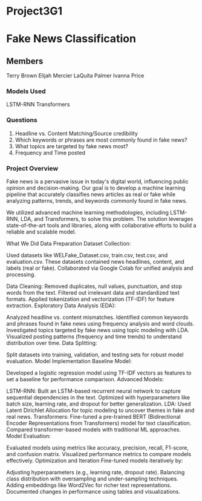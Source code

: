 # Project3G1
# Fake News Classification
## Members
Terry Brown
Elijah Mercier
LaQuita Palmer
Ivanna Price

### Models Used 
LSTM-RNN
Transformers

### Questions
1. Headline vs. Content Matching/Source credibility
2. Which keywords or phrases are most commonly found in fake news?
3. What topics are targeted by fake news most?
4. Frequency and Time posted

### Project Overview 
Fake news is a pervasive issue in today's digital world, influencing public opinion and decision-making. Our goal is to develop a machine learning pipeline that accurately classifies news articles as real or fake while analyzing patterns, trends, and keywords commonly found in fake news.

We utilized advanced machine learning methodologies, including LSTM-RNN, LDA, and Transformers, to solve this problem. The solution leverages state-of-the-art tools and libraries, along with collaborative efforts to build a reliable and scalable model.

What We Did Data Preparation Dataset Collection:

Used datasets like WELFake_Dataset.csv, train.csv, test.csv, and evaluation.csv. These datasets contained news headlines, content, and labels (real or fake). Collaborated via Google Colab for unified analysis and processing.

Data Cleaning: Removed duplicates, null values, punctuation, and stop words from the text. Filtered out irrelevant data and standardized text formats. Applied tokenization and vectorization (TF-IDF) for feature extraction. Exploratory Data Analysis (EDA):

Analyzed headline vs. content mismatches. Identified common keywords and phrases found in fake news using frequency analysis and word clouds. Investigated topics targeted by fake news using topic modeling with LDA. Visualized posting patterns (frequency and time trends) to understand distribution over time. Data Splitting:

Split datasets into training, validation, and testing sets for robust model evaluation. Model Implementation Baseline Model:

Developed a logistic regression model using TF-IDF vectors as features to set a baseline for performance comparison. Advanced Models:

LSTM-RNN: Built an LSTM-based recurrent neural network to capture sequential dependencies in the text. Optimized with hyperparameters like batch size, learning rate, and dropout for better generalization. LDA: Used Latent Dirichlet Allocation for topic modeling to uncover themes in fake and real news. Transformers: Fine-tuned a pre-trained BERT (Bidirectional Encoder Representations from Transformers) model for text classification. Compared transformer-based models with traditional ML approaches. Model Evaluation:

Evaluated models using metrics like accuracy, precision, recall, F1-score, and confusion matrix. Visualized performance metrics to compare models effectively. Optimization and Iteration Fine-tuned models iteratively by:

Adjusting hyperparameters (e.g., learning rate, dropout rate). Balancing class distribution with oversampling and under-sampling techniques. Adding embeddings like Word2Vec for richer text representations. Documented changes in performance using tables and visualizations.
